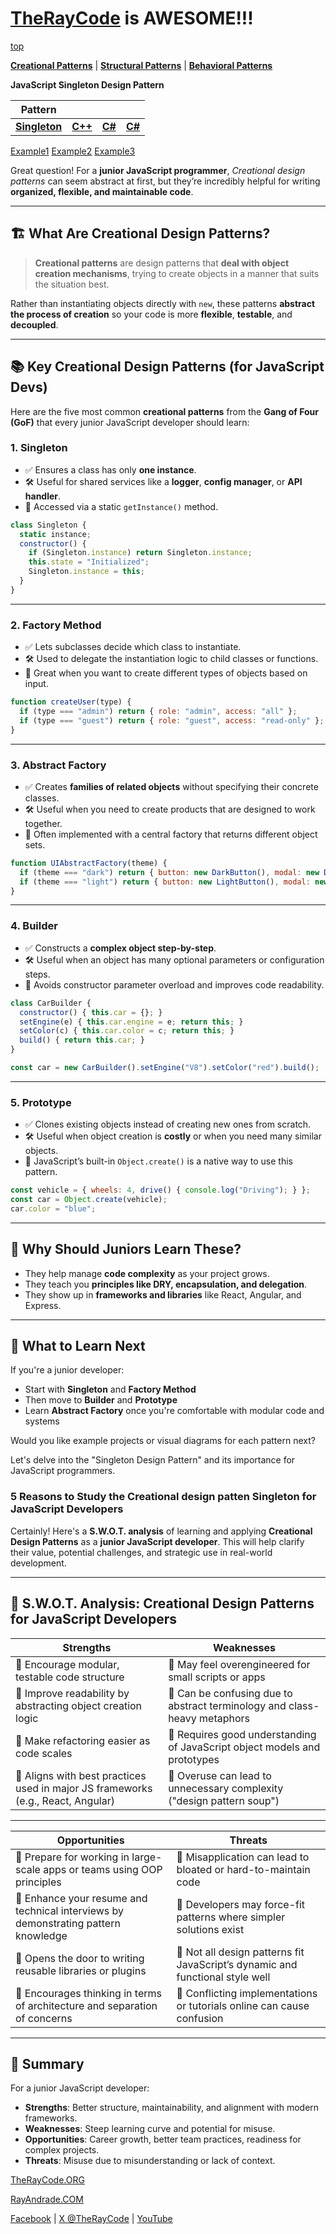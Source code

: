 # [TheRayCode](../../../README.md) is AWESOME!!!

[top](../README.md)

**[Creational Patterns](../README.md)** | **[Structural Patterns](../../Structural/README.md)** | **[Behavioral Patterns](../../Behavioral/README.md)**

**JavaScript Singleton Design Pattern**

|Pattern|   |   |   |
|---|---|---|---|
|  [**Singleton**](README.md) | [**C++**](../../../CPP/Creational/Singleton/README.md) | [**C#**](../../../Csharp/Creational/Singleton/README.md) | [**C#**](../../../Java/Creational/Singleton/README.md) | [**PHP**](../../../PHP/Creational/Singleton/README.md) |

[Example1](Example1/README.md)  [Example2](Example2/README.md) [Example3](Example/README.md) 

Great question! For a **junior JavaScript programmer**, *Creational design patterns* can seem abstract at first, but they’re incredibly helpful for writing **organized, flexible, and maintainable code**.

---

## 🏗️ What Are Creational Design Patterns?

> **Creational patterns** are design patterns that **deal with object creation mechanisms**, trying to create objects in a manner that suits the situation best.

Rather than instantiating objects directly with `new`, these patterns **abstract the process of creation** so your code is more **flexible**, **testable**, and **decoupled**.

---

## 📚 Key Creational Design Patterns (for JavaScript Devs)

Here are the five most common **creational patterns** from the **Gang of Four (GoF)** that every junior JavaScript developer should learn:

### 1. **Singleton**

* ✅ Ensures a class has only **one instance**.
* 🛠 Useful for shared services like a **logger**, **config manager**, or **API handler**.
* 🔑 Accessed via a static `getInstance()` method.

```javascript
class Singleton {
  static instance;
  constructor() {
    if (Singleton.instance) return Singleton.instance;
    this.state = "Initialized";
    Singleton.instance = this;
  }
}
```

---

### 2. **Factory Method**

* ✅ Lets subclasses decide which class to instantiate.
* 🛠 Used to delegate the instantiation logic to child classes or functions.
* 🔑 Great when you want to create different types of objects based on input.

```javascript
function createUser(type) {
  if (type === "admin") return { role: "admin", access: "all" };
  if (type === "guest") return { role: "guest", access: "read-only" };
}
```

---

### 3. **Abstract Factory**

* ✅ Creates **families of related objects** without specifying their concrete classes.
* 🛠 Useful when you need to create products that are designed to work together.
* 🔑 Often implemented with a central factory that returns different object sets.

```javascript
function UIAbstractFactory(theme) {
  if (theme === "dark") return { button: new DarkButton(), modal: new DarkModal() };
  if (theme === "light") return { button: new LightButton(), modal: new LightModal() };
}
```

---

### 4. **Builder**

* ✅ Constructs a **complex object step-by-step**.
* 🛠 Useful when an object has many optional parameters or configuration steps.
* 🔑 Avoids constructor parameter overload and improves code readability.

```javascript
class CarBuilder {
  constructor() { this.car = {}; }
  setEngine(e) { this.car.engine = e; return this; }
  setColor(c) { this.car.color = c; return this; }
  build() { return this.car; }
}

const car = new CarBuilder().setEngine("V8").setColor("red").build();
```

---

### 5. **Prototype**

* ✅ Clones existing objects instead of creating new ones from scratch.
* 🛠 Useful when object creation is **costly** or when you need many similar objects.
* 🔑 JavaScript’s built-in `Object.create()` is a native way to use this pattern.

```javascript
const vehicle = { wheels: 4, drive() { console.log("Driving"); } };
const car = Object.create(vehicle);
car.color = "blue";
```

---

## 🧠 Why Should Juniors Learn These?

* They help manage **code complexity** as your project grows.
* They teach you **principles like DRY, encapsulation, and delegation**.
* They show up in **frameworks and libraries** like React, Angular, and Express.

---

## 🧭 What to Learn Next

If you're a junior developer:

* Start with **Singleton** and **Factory Method**
* Then move to **Builder** and **Prototype**
* Learn **Abstract Factory** once you're comfortable with modular code and systems

Would you like example projects or visual diagrams for each pattern next?



Let's delve into the "Singleton Design Pattern" and its importance for JavaScript programmers.

### **5 Reasons to Study the Creational design patten Singleton for JavaScript Developers**

Certainly! Here's a **S.W\.O.T. analysis** of learning and applying **Creational Design Patterns** as a **junior JavaScript developer**. This will help clarify their value, potential challenges, and strategic use in real-world development.

---

## 🧠 **S.W\.O.T. Analysis: Creational Design Patterns for JavaScript Developers**

| **S**trengths                                                                    | **W**eaknesses                                                            |
| -------------------------------------------------------------------------------- | ------------------------------------------------------------------------- |
| 🔹 Encourage modular, testable code structure                                    | 🔹 May feel overengineered for small scripts or apps                      |
| 🔹 Improve readability by abstracting object creation logic                      | 🔹 Can be confusing due to abstract terminology and class-heavy metaphors |
| 🔹 Make refactoring easier as code scales                                        | 🔹 Requires good understanding of JavaScript object models and prototypes |
| 🔹 Aligns with best practices used in major JS frameworks (e.g., React, Angular) | 🔹 Overuse can lead to unnecessary complexity ("design pattern soup")     |

---

| **O**pportunities                                                                  | **T**hreats                                                                   |
| ---------------------------------------------------------------------------------- | ----------------------------------------------------------------------------- |
| 🔹 Prepare for working in large-scale apps or teams using OOP principles           | 🔹 Misapplication can lead to bloated or hard-to-maintain code                |
| 🔹 Enhance your resume and technical interviews by demonstrating pattern knowledge | 🔹 Developers may force-fit patterns where simpler solutions exist            |
| 🔹 Opens the door to writing reusable libraries or plugins                         | 🔹 Not all design patterns fit JavaScript’s dynamic and functional style well |
| 🔹 Encourages thinking in terms of architecture and separation of concerns         | 🔹 Conflicting implementations or tutorials online can cause confusion        |

---

## 🎯 Summary

For a junior JavaScript developer:

* **Strengths**: Better structure, maintainability, and alignment with modern frameworks.
* **Weaknesses**: Steep learning curve and potential for misuse.
* **Opportunities**: Career growth, better team practices, readiness for complex projects.
* **Threats**: Misuse due to misunderstanding or lack of context.



  

[TheRayCode.ORG](https://www.TheRayCode.org)  

[RayAndrade.COM](https://www.RayAndrade.com)

[Facebook](https://www.facebook.com@TheRayCode/) | [X @TheRayCode](https://www.x.com@TheRayCode/) | [YouTube](https://www.youtube.com@TheRayCode/)


